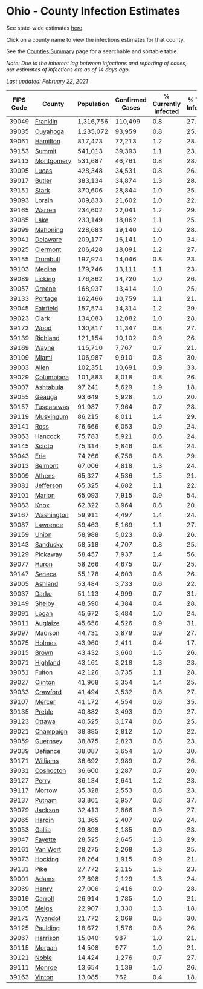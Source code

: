# Ohio - County Infection Estimates

See state-wide estimates [here](/infections/us-oh).

Click on a county name to view the infections estimates for that county.

See the [Counties Summary](/infections/summary-counties) page for a searchable and sortable table.

*Note: Due to the inherent lag between infections and reporting of cases, our estimates of infections are as of 14 days ago.*

*Last updated: February 22, 2021*

|   FIPS Code |                   County |   Population |   Confirmed Cases |   % Currently Infected |   % Total Infected |
|-------------|--------------------------|--------------|-------------------|------------------------|--------------------|
|       39049 |     [Franklin](franklin) |    1,316,756 |           110,499 |                    0.8 |               27.5 |
|       39035 |     [Cuyahoga](cuyahoga) |    1,235,072 |            93,959 |                    0.8 |               25.1 |
|       39061 |     [Hamilton](hamilton) |      817,473 |            72,213 |                    1.2 |               28.5 |
|       39153 |         [Summit](summit) |      541,013 |            39,393 |                    1.1 |               23.5 |
|       39113 | [Montgomery](montgomery) |      531,687 |            46,761 |                    0.8 |               28.0 |
|       39095 |           [Lucas](lucas) |      428,348 |            34,531 |                    0.8 |               26.9 |
|       39017 |         [Butler](butler) |      383,134 |            34,874 |                    1.3 |               28.7 |
|       39151 |           [Stark](stark) |      370,606 |            28,844 |                    1.0 |               25.1 |
|       39093 |         [Lorain](lorain) |      309,833 |            21,602 |                    1.0 |               22.7 |
|       39165 |         [Warren](warren) |      234,602 |            22,041 |                    1.2 |               29.7 |
|       39085 |             [Lake](lake) |      230,149 |            18,062 |                    1.1 |               25.1 |
|       39099 |     [Mahoning](mahoning) |      228,683 |            19,140 |                    1.0 |               28.3 |
|       39041 |     [Delaware](delaware) |      209,177 |            16,141 |                    1.0 |               24.6 |
|       39025 |     [Clermont](clermont) |      206,428 |            18,091 |                    1.2 |               27.6 |
|       39155 |     [Trumbull](trumbull) |      197,974 |            14,046 |                    0.8 |               23.3 |
|       39103 |         [Medina](medina) |      179,746 |            13,111 |                    1.1 |               23.4 |
|       39089 |       [Licking](licking) |      176,862 |            14,720 |                    1.0 |               26.5 |
|       39057 |         [Greene](greene) |      168,937 |            13,414 |                    1.0 |               25.0 |
|       39133 |       [Portage](portage) |      162,466 |            10,759 |                    1.1 |               21.3 |
|       39045 |   [Fairfield](fairfield) |      157,574 |            14,314 |                    1.2 |               29.0 |
|       39023 |           [Clark](clark) |      134,083 |            12,082 |                    1.0 |               28.6 |
|       39173 |             [Wood](wood) |      130,817 |            11,347 |                    0.8 |               27.8 |
|       39139 |     [Richland](richland) |      121,154 |            10,102 |                    0.9 |               26.7 |
|       39169 |           [Wayne](wayne) |      115,710 |             7,767 |                    0.7 |               21.6 |
|       39109 |           [Miami](miami) |      106,987 |             9,910 |                    0.8 |               30.0 |
|       39003 |           [Allen](allen) |      102,351 |            10,691 |                    0.9 |               33.4 |
|       39029 | [Columbiana](columbiana) |      101,883 |             8,018 |                    0.8 |               26.5 |
|       39007 |   [Ashtabula](ashtabula) |       97,241 |             5,629 |                    1.9 |               18.6 |
|       39055 |         [Geauga](geauga) |       93,649 |             5,928 |                    1.0 |               20.6 |
|       39157 | [Tuscarawas](tuscarawas) |       91,987 |             7,964 |                    0.7 |               28.1 |
|       39119 |   [Muskingum](muskingum) |       86,215 |             8,011 |                    1.4 |               29.2 |
|       39141 |             [Ross](ross) |       76,666 |             6,053 |                    0.9 |               24.9 |
|       39063 |       [Hancock](hancock) |       75,783 |             5,921 |                    0.6 |               24.8 |
|       39145 |         [Scioto](scioto) |       75,314 |             5,846 |                    0.8 |               24.5 |
|       39043 |             [Erie](erie) |       74,266 |             6,758 |                    0.8 |               29.2 |
|       39013 |       [Belmont](belmont) |       67,006 |             4,818 |                    1.3 |               24.1 |
|       39009 |         [Athens](athens) |       65,327 |             4,536 |                    1.5 |               21.3 |
|       39081 |   [Jefferson](jefferson) |       65,325 |             4,682 |                    1.1 |               22.9 |
|       39101 |         [Marion](marion) |       65,093 |             7,915 |                    0.9 |               54.8 |
|       39083 |             [Knox](knox) |       62,322 |             3,964 |                    0.8 |               20.2 |
|       39167 | [Washington](washington) |       59,911 |             4,497 |                    1.4 |               24.2 |
|       39087 |     [Lawrence](lawrence) |       59,463 |             5,169 |                    1.1 |               27.2 |
|       39159 |           [Union](union) |       58,988 |             5,023 |                    0.9 |               26.9 |
|       39143 |     [Sandusky](sandusky) |       58,518 |             4,707 |                    0.8 |               25.9 |
|       39129 |     [Pickaway](pickaway) |       58,457 |             7,937 |                    1.4 |               56.1 |
|       39077 |           [Huron](huron) |       58,266 |             4,675 |                    0.7 |               25.8 |
|       39147 |         [Seneca](seneca) |       55,178 |             4,603 |                    0.6 |               26.5 |
|       39005 |       [Ashland](ashland) |       53,484 |             3,733 |                    0.6 |               22.2 |
|       39037 |           [Darke](darke) |       51,113 |             4,999 |                    0.7 |               31.6 |
|       39149 |         [Shelby](shelby) |       48,590 |             4,384 |                    0.4 |               28.7 |
|       39091 |           [Logan](logan) |       45,672 |             3,484 |                    1.0 |               24.1 |
|       39011 |     [Auglaize](auglaize) |       45,656 |             4,526 |                    0.9 |               31.3 |
|       39097 |       [Madison](madison) |       44,731 |             3,879 |                    0.9 |               27.9 |
|       39075 |         [Holmes](holmes) |       43,960 |             2,411 |                    0.4 |               17.3 |
|       39015 |           [Brown](brown) |       43,432 |             3,660 |                    1.5 |               26.6 |
|       39071 |     [Highland](highland) |       43,161 |             3,218 |                    1.3 |               23.4 |
|       39051 |         [Fulton](fulton) |       42,126 |             3,735 |                    1.1 |               28.1 |
|       39027 |       [Clinton](clinton) |       41,968 |             3,354 |                    1.4 |               25.3 |
|       39033 |     [Crawford](crawford) |       41,494 |             3,532 |                    0.8 |               27.5 |
|       39107 |         [Mercer](mercer) |       41,172 |             4,554 |                    0.6 |               35.2 |
|       39135 |         [Preble](preble) |       40,882 |             3,493 |                    0.9 |               27.2 |
|       39123 |         [Ottawa](ottawa) |       40,525 |             3,174 |                    0.6 |               25.4 |
|       39021 |   [Champaign](champaign) |       38,885 |             2,812 |                    1.0 |               22.9 |
|       39059 |     [Guernsey](guernsey) |       38,875 |             2,823 |                    0.8 |               23.1 |
|       39039 |     [Defiance](defiance) |       38,087 |             3,654 |                    1.0 |               30.4 |
|       39171 |     [Williams](williams) |       36,692 |             2,989 |                    0.7 |               26.2 |
|       39031 |   [Coshocton](coshocton) |       36,600 |             2,287 |                    0.7 |               20.0 |
|       39127 |           [Perry](perry) |       36,134 |             2,641 |                    1.2 |               23.1 |
|       39117 |         [Morrow](morrow) |       35,328 |             2,553 |                    0.8 |               23.5 |
|       39137 |         [Putnam](putnam) |       33,861 |             3,957 |                    0.6 |               37.0 |
|       39079 |       [Jackson](jackson) |       32,413 |             2,866 |                    0.9 |               27.9 |
|       39065 |         [Hardin](hardin) |       31,365 |             2,407 |                    0.9 |               24.6 |
|       39053 |         [Gallia](gallia) |       29,898 |             2,185 |                    0.9 |               23.1 |
|       39047 |       [Fayette](fayette) |       28,525 |             2,645 |                    1.3 |               29.2 |
|       39161 |     [Van Wert](van-wert) |       28,275 |             2,268 |                    1.3 |               25.1 |
|       39073 |       [Hocking](hocking) |       28,264 |             1,915 |                    0.9 |               21.8 |
|       39131 |             [Pike](pike) |       27,772 |             2,115 |                    1.5 |               23.6 |
|       39001 |           [Adams](adams) |       27,698 |             2,129 |                    1.3 |               24.0 |
|       39069 |           [Henry](henry) |       27,006 |             2,416 |                    0.9 |               28.0 |
|       39019 |       [Carroll](carroll) |       26,914 |             1,785 |                    1.0 |               21.2 |
|       39105 |           [Meigs](meigs) |       22,907 |             1,330 |                    1.3 |               18.0 |
|       39175 |       [Wyandot](wyandot) |       21,772 |             2,069 |                    0.5 |               30.9 |
|       39125 |     [Paulding](paulding) |       18,672 |             1,576 |                    0.8 |               26.7 |
|       39067 |     [Harrison](harrison) |       15,040 |               987 |                    1.0 |               21.0 |
|       39115 |         [Morgan](morgan) |       14,508 |               977 |                    1.0 |               21.1 |
|       39121 |           [Noble](noble) |       14,424 |             1,276 |                    0.7 |               27.9 |
|       39111 |         [Monroe](monroe) |       13,654 |             1,139 |                    1.0 |               26.9 |
|       39163 |         [Vinton](vinton) |       13,085 |               762 |                    0.4 |               18.6 |